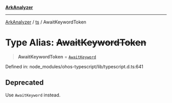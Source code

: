 [**ArkAnalyzer**](../../../../README.md)

***

[ArkAnalyzer](../../../../globals.md) / [ts](../README.md) / AwaitKeywordToken

# Type Alias: ~~AwaitKeywordToken~~

> **AwaitKeywordToken** = [`AwaitKeyword`](AwaitKeyword.md)

Defined in: node\_modules/ohos-typescript/lib/typescript.d.ts:641

## Deprecated

Use `AwaitKeyword` instead.
